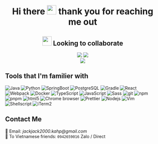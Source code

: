 <h1 align="center"> Hi there <img src="https://emojis.slackmojis.com/emojis/images/1710140468/90621/clapclap-e.gif?1710140468" width="30"/> thank you for reaching me out </h1>
<h2 align="center"> <img src="https://emojis.slackmojis.com/emojis/images/1644691746/52695/handshake.png?1644691746" width="30"/> Looking to collaborate </h2>

<p align="center">
  <div align="center">
    <img src="https://readme-typing-svg.demolab.com/?lines=Full-stack%20web%20developer&font=Cascadia%20Mono&center=true&width=440&height=45&color=FFFFFF&vCenter=true&pause=5000&size=15" />
    <img src="https://readme-typing-svg.demolab.com/?lines=2%2B%20years%20of%20coding%20experience&font=Cascadia%20Mono&center=true&width=440&height=45&color=FFFFFF&vCenter=true&pause=5000&size=15" />
  </div>
  <div align="center"><img src="https://readme-typing-svg.demolab.com/?lines=Ready%20for%20new%20challenges&font=Cascadia%20Mono&center=true&width=440&height=45&color=FFFFFF&vCenter=true&pause=5000&size=15" /></div>
</p>

## Tools that I'm familier with
<p>
  <img alt="Java" src="https://img.shields.io/badge/-Java-2843BE?style=flat-square&logo=Java&logoColor=white" />
  <img alt="Python" src="https://img.shields.io/badge/-Python-674CEE?style=flat-square&logo=python&logoColor=white" />
  <img alt="SpringBoot" src="https://img.shields.io/badge/-Spring-6DB33F?style=flat-square&logo=springboot&logoColor=white" />
  <img alt="PostgreSQL" src="https://img.shields.io/badge/-PostgreSQL-12432C?style=flat-square&logo=postgresql&logoColor=white" />
  <img alt="Gradle" src="https://img.shields.io/badge/-Gradle-5849BE?style=flat-square&logo=gradle&logoColor=white" />
  <img alt="React" src="https://img.shields.io/badge/-React-45b8d8?style=flat-square&logo=react&logoColor=white" />
  <img alt="Webpack" src="https://img.shields.io/badge/-Webpack-8DD6F9?style=flat-square&logo=webpack&logoColor=white" /> 
  <img alt="Docker" src="https://img.shields.io/badge/-Docker-46a2f1?style=flat-square&logo=docker&logoColor=white" />
  <img alt="TypeScript" src="https://img.shields.io/badge/-TypeScript-3178C6?style=flat-square&logo=typescript&logoColor=white" />
  <img alt="JavaScript" src="https://img.shields.io/badge/-JavaScript-F7DF1E?style=flat-square&logo=javascript&logoColor=white" />
  <img alt="Sass" src="https://img.shields.io/badge/-Sass-CC6699?style=flat-square&logo=sass&logoColor=white" />
  <img alt="git" src="https://img.shields.io/badge/-Git-F05032?style=flat-square&logo=git&logoColor=white" />
  <img alt="npm" src="https://img.shields.io/badge/-NPM-CB3837?style=flat-square&logo=npm&logoColor=white" />
  <img alt="pnpm" src="https://img.shields.io/badge/-PNPM-CB3837?style=flat-square&logo=pnpm&logoColor=white" />
  <img alt="html5" src="https://img.shields.io/badge/-HTML5-E34F26?style=flat-square&logo=html5&logoColor=white" />
  <img alt="Chrome browser" src="https://img.shields.io/badge/-Chrome-4285F4?style=flat-square&logo=googlechrome&logoColor=white" />
  <img alt="Prettier" src="https://img.shields.io/badge/-Prettier-F7B93E?style=flat-square&logo=prettier&logoColor=white" />
  <img alt="Nodejs" src="https://img.shields.io/badge/-Nodejs-43853d?style=flat-square&logo=Node.js&logoColor=white" />
  <img alt="Vim" src="https://img.shields.io/badge/-Vim-3457CE?style=flat-square&logo=vim&logoColor=white" />
  <img alt="Shellscript" src="https://img.shields.io/badge/-ShellScript-983CES?style=flat-square&logo=shellscripts&logoColor=white" />
  <img alt="iTerm2" src="https://img.shields.io/badge/-iTerm2-000000?style=flat-square&logo=iterm2&logoColor=white" />
</p>

## Contact Me
📧 Email: _jackjack2000.kahp@gmail.com_
<br/>
📲 To Vietnamese friends: ```0942659016``` Zalo / Direct
